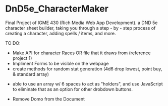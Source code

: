 # DnD5e_CharacterMaker
Final Project of IGME 430 (Rich Media Web App Development). a DND 5e character sheet builder, taking you through a step - by - step process of creating a character, adding spells / items, and more.

TO DO:
 + Make API for character Races OR file that it draws from (reference project 1)
 + Impliment Forms to be visible on the webpage
 + create methods for random stat generation (4d6 drop lowest, point buy, & standard array)
  - able to use an array w/ 6 spaces to act as "holders", and use JavaScript to eliminate that as an option for other drobdown buttons.
 + Remove Domo from the Document